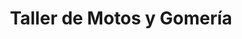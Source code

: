 ---
title: "Taller de Motos y Gomería"
url: /coronel-oviedo/taller-de-motos-y-gomeria/
shop: Autowerkstatt
---